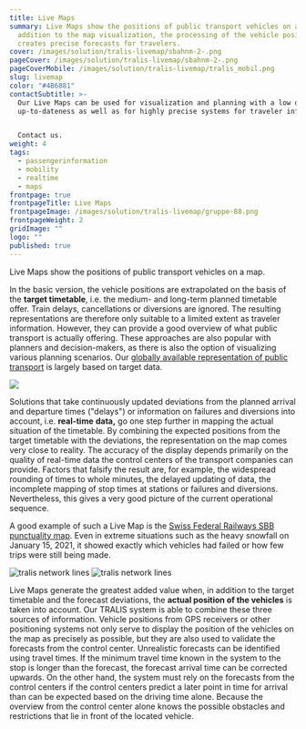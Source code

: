 ```yaml
---
title: Live Maps
summary: Live Maps show the positions of public transport vehicles on a map. In
  addition to the map visualization, the processing of the vehicle positions
  creates precise forecasts for travelers.
cover: /images/solution/tralis-livemap/sbahnm-2-.png
pageCover: /images/solution/tralis-livemap/sbahnm-2-.png
pageCoverMobile: /images/solution/tralis-livemap/tralis_mobil.png
slug: livemap
color: "#4B6881"
contactSubtitle: >-
  Our Live Maps can be used for visualization and planning with a low demand for
  up-to-dateness as well as for highly precise systems for traveler information.


  Contact us.
weight: 4
tags:
  - passengerinformation
  - mobility
  - realtime
  - maps
frontpage: true
frontpageTitle: Live Maps
frontpageImage: /images/solution/tralis-livemap/gruppe-88.png
frontpageWeight: 2
gridImage: ""
logo: ""
published: true
---
```

Live Maps show the positions of public transport vehicles on a map.

In the basic version, the vehicle positions are extrapolated on the basis of the **target timetable**, i.e. the medium- and long-term planned timetable offer. Train delays, cancellations or diversions are ignored. The resulting representations are therefore only suitable to a limited extent as traveler information. However, they can provide a good overview of what public transport is actually offering. These approaches are also popular with planners and decision-makers, as there is also the option of visualizing various planning scenarios. Our [globally available representation of public transport](https://tracker.geops.ch/?z=6&s=1&x=1150450.8381&y=6451274.7870&l=transport) is largely based on target data.

![](/images/solution/tralis-livemap/tracker-worldwide.png)

Solutions that take continuously updated deviations from the planned arrival and departure times ("delays") or information on failures and diversions into account, i.e.  **real-time** **data,** go one step further in mapping the actual situation of the timetable. By combining the expected positions from the target timetable with the deviations, the representation on the map comes very close to reality. The accuracy of the display depends primarily on the quality of real-time data the control centers of the transport companies can provide. Factors that falsify the result are, for example, the widespread rounding of times to whole minutes, the delayed updating of data, the incomplete mapping of stop times at stations or failures and diversions. Nevertheless, this gives a very good picture of the current operational sequence.

A good example of such a Live Map is the [Swiss Federal Railways SBB punctuality map](https://maps2.trafimage.ch/ch.sbb.netzkarte?baselayers=ch.sbb.netzkarte,ch.sbb.netzkarte.dark,ch.sbb.netzkarte.luftbild.group,ch.sbb.netzkarte.landeskarte,ch.sbb.netzkarte.landeskarte.grau&lang=de&layers=ch.sbb.puenktlichkeit-all&x=953651.78&y=5998579.74&z=11.049958158687245). Even in extreme situations such as the heavy snowfall on January 15, 2021, it showed exactly which vehicles had failed or how few trips were still being made.

<img src="/images/solution/tralis-livemap/tralis_plan_n.png" alt="tralis network lines" class="w-full mx-auto hidden lg:block">
<img src="/images/solution/tralis-livemap/tralis_plan_mobil-1-.jpg" alt="tralis network lines" class="w-full mx-auto lg:hidden">

Live Maps generate the greatest added value when, in addition to the target timetable and the forecast deviations, the **actual position of the vehicles** is taken into account. Our TRALIS system is able to combine these three sources of information. Vehicle positions from GPS receivers or other positioning systems not only serve to display the position of the vehicles on the map as precisely as possible, but they are also used to validate the forecasts from the control center. Unrealistic forecasts can be identified using travel times. If the minimum travel time known in the system to the stop is longer than the forecast, the forecast arrival time can be corrected upwards. On the other hand, the system must rely on the forecasts from the control centers if the control centers predict a later point in time for arrival than can be expected based on the driving time alone. Because the overview from the control center alone knows the possible obstacles and restrictions that lie in front of the located vehicle.